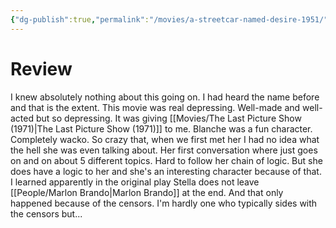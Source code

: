 ```yaml
---
{"dg-publish":true,"permalink":"/movies/a-streetcar-named-desire-1951/","created":"2024-05-20","updated":"2024-05-27"}
---
```



# Review

I knew absolutely nothing about this going on. I had heard the name before and that is the extent. This movie was real depressing. Well-made and well-acted but so depressing. It was giving [[Movies/The Last Picture Show (1971)\|The Last Picture Show (1971)]] to me. Blanche was a fun character. Completely wacko. So crazy that, when we first met her I had no idea what the hell she was even talking about. Her first conversation where just goes on and on about 5 different topics. Hard to follow her chain of logic. But she does have a logic to her and she's an interesting character because of that. I learned apparently in the original play Stella does not leave [[People/Marlon Brando\|Marlon Brando]] at the end. And that only happened because of the censors. I'm hardly one who typically sides with the censors but...
